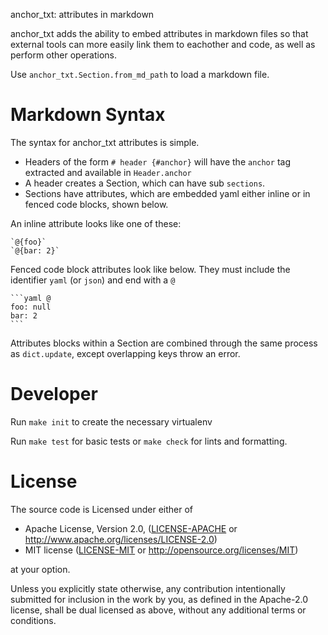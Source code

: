 anchor_txt: attributes in markdown

anchor_txt adds the ability to embed attributes in markdown files so that external
tools can more easily link them to eachother and code, as well as perform
other operations.

Use ``anchor_txt.Section.from_md_path`` to load a markdown file.

# Markdown Syntax
The syntax for anchor_txt attributes is simple.

- Headers of the form `# header {#anchor}` will have the `anchor` tag extracted and available
  in `Header.anchor`
- A header creates a Section, which can have sub `sections`.
- Sections have attributes, which are embedded yaml either inline or in fenced
  code blocks, shown below.

An inline attribute looks like one of these:
```
`@{foo}`
`@{bar: 2}`
```

Fenced code block attributes look like below. They must include the identifier
`yaml` (or `json`) and end with a `@`

    ```yaml @
    foo: null
    bar: 2
    ```

Attributes blocks within a Section are combined through the same process as
`dict.update`, except overlapping keys throw an error.

# Developer
Run `make init` to create the necessary virtualenv

Run `make test` for basic tests or `make check` for lints and formatting.


# License

The source code is Licensed under either of

* Apache License, Version 2.0, ([LICENSE-APACHE](LICENSE-APACHE) or
  http://www.apache.org/licenses/LICENSE-2.0)
* MIT license ([LICENSE-MIT](LICENSE-MIT) or
  http://opensource.org/licenses/MIT)

at your option.

Unless you explicitly state otherwise, any contribution intentionally submitted
for inclusion in the work by you, as defined in the Apache-2.0 license, shall
be dual licensed as above, without any additional terms or conditions.
